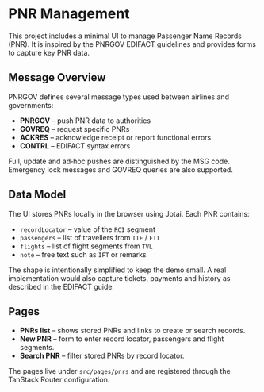 # PNR Management

This project includes a minimal UI to manage Passenger Name Records (PNR). It is inspired by the PNRGOV EDIFACT guidelines and provides forms to capture key PNR data.

## Message Overview

PNRGOV defines several message types used between airlines and governments:

- **PNRGOV** – push PNR data to authorities
- **GOVREQ** – request specific PNRs
- **ACKRES** – acknowledge receipt or report functional errors
- **CONTRL** – EDIFACT syntax errors

Full, update and ad‑hoc pushes are distinguished by the MSG code. Emergency lock messages and GOVREQ queries are also supported.

## Data Model

The UI stores PNRs locally in the browser using Jotai. Each PNR contains:

- `recordLocator` – value of the `RCI` segment
- `passengers` – list of travellers from `TIF` / `FTI`
- `flights` – list of flight segments from `TVL`
- `note` – free text such as `IFT` or remarks

The shape is intentionally simplified to keep the demo small. A real implementation would also capture tickets, payments and history as described in the EDIFACT guide.

## Pages

- **PNRs list** – shows stored PNRs and links to create or search records.
- **New PNR** – form to enter record locator, passengers and flight segments.
- **Search PNR** – filter stored PNRs by record locator.

The pages live under `src/pages/pnrs` and are registered through the TanStack Router configuration.

